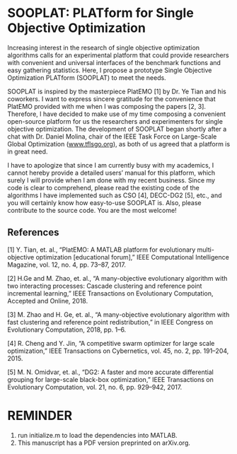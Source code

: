 # SOOPLAT: PLATform for Single Objective Optimization

Increasing interest in the research of single objective optimization algorithms calls for an experimental platform that could provide researchers with convenient and universal interfaces of the benchmark functions and easy gathering statistics. Here, I propose a prototype Single Objective Optimization PLATform (SOOPLAT) to meet the needs.

SOOPLAT is inspired by the masterpiece PlatEMO [1] by Dr. Ye Tian and his coworkers. I want to express sincere gratitude for the convenience that PlatEMO provided with me when I was composing the papers [2, 3]. Therefore, I have decided to make use of my time composing a convenient open-source platform for us the researchers and experimenters for single objective optimization. The development of SOOPLAT began shortly after a chat with Dr. Daniel Molina, chair of the IEEE Task Force on Large-Scale Global Optimization (www.tflsgo.org), as both of us agreed that a platform is in great need.

I have to apologize that since I am currently busy with my academics, I cannot hereby provide a detailed users’ manual for this platform, which surely I will provide when I am done with my recent business. Since my code is clear to comprehend, please read the existing code of the algorithms I have implemented such as CSO [4], DECC-DG2 [5], etc., and you will certainly know how easy-to-use SOOPLAT is. Also, please contribute to the source code. You are the most welcome!

## References

[1] Y. Tian, et. al., “PlatEMO: A MATLAB platform for evolutionary multi-objective optimization [educational forum],” IEEE Computational Intelligence Magazine, vol. 12, no. 4, pp. 73–87, 2017.

[2] H.Ge and M. Zhao, et. al., “A many-objective evolutionary algorithm with two interacting processes: Cascade clustering and reference point incremental learning,” IEEE Transactions on Evolutionary Computation, Accepted and Online, 2018.

[3] M. Zhao and H. Ge, et. al., “A many-objective evolutionary algorithm with fast clustering and reference point redistribution,” in IEEE Congress on Evolutionary Computation, 2018, pp. 1–6.

[4] R. Cheng and Y. Jin, “A competitive swarm optimizer for large scale optimization,” IEEE Transactions on Cybernetics, vol. 45, no. 2, pp. 191–204, 2015.

[5] M. N. Omidvar, et. al., “DG2: A faster and more accurate differential grouping for large-scale black-box optimization,” IEEE Transactions on Evolutionary Computation, vol. 21, no. 6, pp. 929–942, 2017.

# REMINDER
1. run initialize.m to load the dependencies into MATLAB.
2. This manuscript has a PDF version preprinted on arXiv.org.